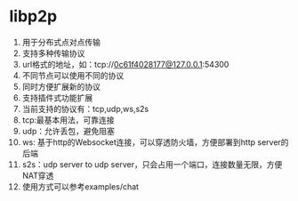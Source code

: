 # libp2p

1. 用于分布式点对点传输
2. 支持多种传输协议
3. url格式的地址，如：tcp://0c61f4028177@127.0.0.1:54300
4. 不同节点可以使用不同的协议
5. 同时方便扩展新的协议
6. 支持插件式功能扩展
7. 当前支持的协议有：tcp,udp,ws,s2s
8. tcp:最基本用法，可靠连接
9. udp：允许丢包，避免阻塞
10. ws: 基于http的Websocket连接，可以穿透防火墙，方便部署到http server的后端
11. s2s：udp server to udp server，只会占用一个端口，连接数量无限，方便NAT穿透
12. 使用方式可以参考examples/chat
